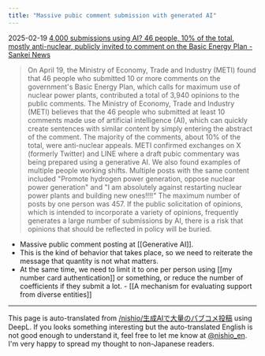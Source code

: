```yaml
---
title: "Massive pubic comment submission with generated AI"
---
```


2025-02-19
[4,000 submissions using AI? 46 people, 10% of the total, mostly anti-nuclear, publicly invited to comment on the Basic Energy Plan - Sankei News](https://www.sankei.com/article/20250219-I4WUMKZPUFMO3O5G2BVP7KL7XY/)
> On April 19, the Ministry of Economy, Trade and Industry (METI) found that 46 people who submitted 10 or more comments on the government's Basic Energy Plan, which calls for maximum use of nuclear power plants, contributed a total of 3,940 opinions to the public comments. The Ministry of Economy, Trade and Industry (METI) believes that the 46 people who submitted at least 10 comments made use of artificial intelligence (AI), which can quickly create sentences with similar content by simply entering the abstract of the comment. The majority of the comments, about 10% of the total, were anti-nuclear appeals.
>  METI confirmed exchanges on X (formerly Twitter) and LINE where a draft pubic commentary was being prepared using a generative AI. We also found examples of multiple people working shifts.
> Multiple posts with the same content included "Promote hydrogen power generation, oppose nuclear power generation" and "I am absolutely against restarting nuclear power plants and building new ones!!!!" The maximum number of posts by one person was 457.
> If the public solicitation of opinions, which is intended to incorporate a variety of opinions, frequently generates a large number of submissions by AI, there is a risk that opinions that should be reflected in policy will be buried.

- Massive public comment posting at [[Generative AI]].
- This is the kind of behavior that takes place, so we need to reiterate the message that quantity is not what matters.
- At the same time, we need to limit it to one per person using [[my number card authentication]] or something, or reduce the number of coefficients if they submit a lot.
        - [[A mechanism for evaluating support from diverse entities]]

---
This page is auto-translated from [/nishio/生成AIで大量のパブコメ投稿](https://scrapbox.io/nishio/生成AIで大量のパブコメ投稿) using DeepL. If you looks something interesting but the auto-translated English is not good enough to understand it, feel free to let me know at [@nishio_en](https://twitter.com/nishio_en). I'm very happy to spread my thought to non-Japanese readers.